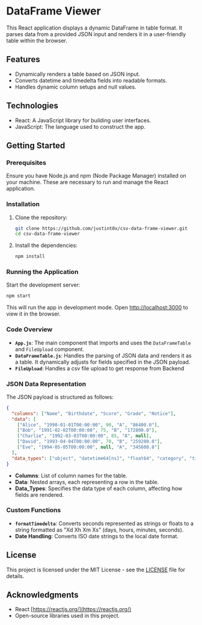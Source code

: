 # DataFrame Viewer

This React application displays a dynamic DataFrame in table format. It parses data from a provided JSON input and renders it in a user-friendly table within the browser.

## Features

- Dynamically renders a table based on JSON input.
- Converts datetime and timedelta fields into readable formats.
- Handles dynamic column setups and null values.

## Technologies

- React: A JavaScript library for building user interfaces.
- JavaScript: The language used to construct the app.

## Getting Started

### Prerequisites

Ensure you have Node.js and npm (Node Package Manager) installed on your machine. These are necessary to run and manage the React application.

### Installation

1. Clone the repository:

   ```bash
   git clone https://github.com/justint0x/csv-data-frame-viewer.git
   cd csv-data-frame-viewer
   ```

2. Install the dependencies:

   ```bash
   npm install
   ```

### Running the Application

Start the development server:

```bash
npm start
```

This will run the app in development mode. Open [http://localhost:3000](http://localhost:3000) to view it in the browser.

### Code Overview

- **`App.js`**: The main component that imports and uses the `DataFrameTable` and `FileUpload` component.
- **`DataFrameTable.js`**: Handles the parsing of JSON data and renders it as a table. It dynamically adjusts for fields specified in the JSON payload.
- **`FileUpload`**: Handles a csv file upload to get response from Backend

### JSON Data Representation

The JSON payload is structured as follows:

```json
{
  "columns": ["Name", "Birthdate", "Score", "Grade", "Notice"],
  "data": [
    ["Alice", "1990-01-01T00:00:00", 90, "A", "86400.0"],
    ["Bob", "1991-02-02T00:00:00", 75, "B", "172800.0"],
    ["Charlie", "1992-03-03T00:00:00", 85, "A", null],
    ["David", "1993-04-04T00:00:00", 70, "B", "259200.0"],
    ["Eve", "1994-05-05T00:00:00", null, "A", "345600.0"]
  ],
  "data_types": ["object", "datetime64[ns]", "float64", "category", "timedelta64[ns]"]
}
```

- **Columns**: List of column names for the table.
- **Data**: Nested arrays, each representing a row in the table.
- **Data_Types**: Specifies the data type of each column, affecting how fields are rendered.

### Custom Functions

- **`formatTimedelta`**: Converts seconds represented as strings or floats to a string formatted as "Xd Xh Xm Xs" (days, hours, minutes, seconds).
- **Date Handling**: Converts ISO date strings to the local date format.

## License

This project is licensed under the MIT License - see the [LICENSE](LICENSE) file for details.

## Acknowledgments

- React [https://reactjs.org/](https://reactjs.org/)
- Open-source libraries used in this project.
